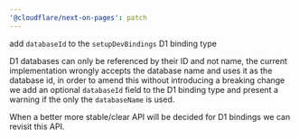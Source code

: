 ```yaml
---
'@cloudflare/next-on-pages': patch
---
```


add `databaseId` to the `setupDevBindings` D1 binding type

D1 databases can only be referenced by their ID and not name, the current implementation
wrongly accepts the database name and uses it as the database id, in order to amend this
without introducing a breaking change we add an optional `databaseId` field to the D1 binding
type and present a warning if the only the `databaseName` is used.

When a better more stable/clear API will be decided for D1 bindings we can revisit this API.
